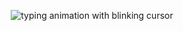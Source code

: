<p align="center">
  <img src="https://readme-typing-svg.herokuapp.com?font=Fira+Code&size=22&duration=200&pause=5000&color=00FF00&center=true&vCenter=true&width=1000&lines=Человек+формирует+робототехнику+по+своему+образу+и+подобию,+стремясь+отразить+себя+в+искусственном.;В+своем+желании+творить+он+приближается+к+замене+себя,+стирая+границы+между+ними.|" alt="typing animation with blinking cursor" />
</p>
